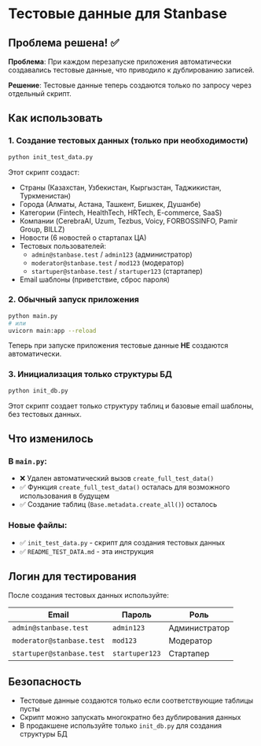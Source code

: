 # Тестовые данные для Stanbase

## Проблема решена! ✅

**Проблема**: При каждом перезапуске приложения автоматически создавались тестовые данные, что приводило к дублированию записей.

**Решение**: Тестовые данные теперь создаются только по запросу через отдельный скрипт.

## Как использовать

### 1. Создание тестовых данных (только при необходимости)

```bash
python init_test_data.py
```

Этот скрипт создаст:
- Страны (Казахстан, Узбекистан, Кыргызстан, Таджикистан, Туркменистан)
- Города (Алматы, Астана, Ташкент, Бишкек, Душанбе)
- Категории (Fintech, HealthTech, HRTech, E-commerce, SaaS)
- Компании (CerebraAI, Uzum, Tezbus, Voicy, FORBOSSINFO, Pamir Group, BILLZ)
- Новости (6 новостей о стартапах ЦА)
- Тестовых пользователей:
  - `admin@stanbase.test` / `admin123` (администратор)
  - `moderator@stanbase.test` / `mod123` (модератор)
  - `startuper@stanbase.test` / `startuper123` (стартапер)
- Email шаблоны (приветствие, сброс пароля)

### 2. Обычный запуск приложения

```bash
python main.py
# или
uvicorn main:app --reload
```

Теперь при запуске приложения тестовые данные **НЕ** создаются автоматически.

### 3. Инициализация только структуры БД

```bash
python init_db.py
```

Этот скрипт создает только структуру таблиц и базовые email шаблоны, без тестовых данных.

## Что изменилось

### В `main.py`:
- ❌ Удален автоматический вызов `create_full_test_data()`
- ✅ Функция `create_full_test_data()` осталась для возможного использования в будущем
- ✅ Создание таблиц (`Base.metadata.create_all()`) осталось

### Новые файлы:
- ✅ `init_test_data.py` - скрипт для создания тестовых данных
- ✅ `README_TEST_DATA.md` - эта инструкция

## Логин для тестирования

После создания тестовых данных используйте:

| Email | Пароль | Роль |
|-------|--------|------|
| `admin@stanbase.test` | `admin123` | Администратор |
| `moderator@stanbase.test` | `mod123` | Модератор |
| `startuper@stanbase.test` | `startuper123` | Стартапер |

## Безопасность

- Тестовые данные создаются только если соответствующие таблицы пусты
- Скрипт можно запускать многократно без дублирования данных
- В продакшене используйте только `init_db.py` для создания структуры БД